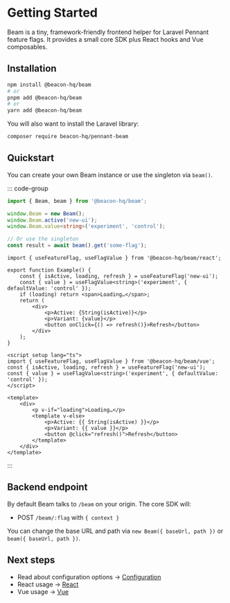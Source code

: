 # Getting Started

Beam is a tiny, framework-friendly frontend helper for Laravel Pennant feature flags. It provides a small core SDK plus React hooks and Vue composables.

## Installation

```bash
npm install @beacon-hq/beam
# or
pnpm add @beacon-hq/beam
# or
yarn add @beacon-hq/beam
```

You will also want to install the Laravel library:

```bash
composer require beacon-hq/pennant-beam
```

## Quickstart

You can create your own Beam instance or use the singleton via `beam()`.

::: code-group

```ts [Core]
import { Beam, beam } from '@beacon-hq/beam';

window.Beam = new Beam();
window.Beam.active('new-ui');
window.Beam.value<string>('experiment', 'control');

// Or use the singleton
const result = await beam().get('some-flag');
```

```tsx [React]
import { useFeatureFlag, useFlagValue } from '@beacon-hq/beam/react';

export function Example() {
    const { isActive, loading, refresh } = useFeatureFlag('new-ui');
    const { value } = useFlagValue<string>('experiment', { defaultValue: 'control' });
    if (loading) return <span>Loading…</span>;
    return (
        <div>
            <p>Active: {String(isActive)}</p>
            <p>Variant: {value}</p>
            <button onClick={() => refresh()}>Refresh</button>
        </div>
    );
}
```

```vue [Vue]
<script setup lang="ts">
import { useFeatureFlag, useFlagValue } from '@beacon-hq/beam/vue';
const { isActive, loading, refresh } = useFeatureFlag('new-ui');
const { value } = useFlagValue<string>('experiment', { defaultValue: 'control' });
</script>

<template>
    <div>
        <p v-if="loading">Loading…</p>
        <template v-else>
            <p>Active: {{ String(isActive) }}</p>
            <p>Variant: {{ value }}</p>
            <button @click="refresh()">Refresh</button>
        </template>
    </div>
</template>
```

:::

## Backend endpoint

By default Beam talks to `/beam` on your origin. The core SDK will:

- POST `/beam/:flag` with `{ context }`

You can change the base URL and path via `new Beam({ baseUrl, path })` or `beam({ baseUrl, path })`.

## Next steps

- Read about configuration options → [Configuration](/guide/configuration)
- React usage → [React](/frameworks/react)
- Vue usage → [Vue](/frameworks/vue)
